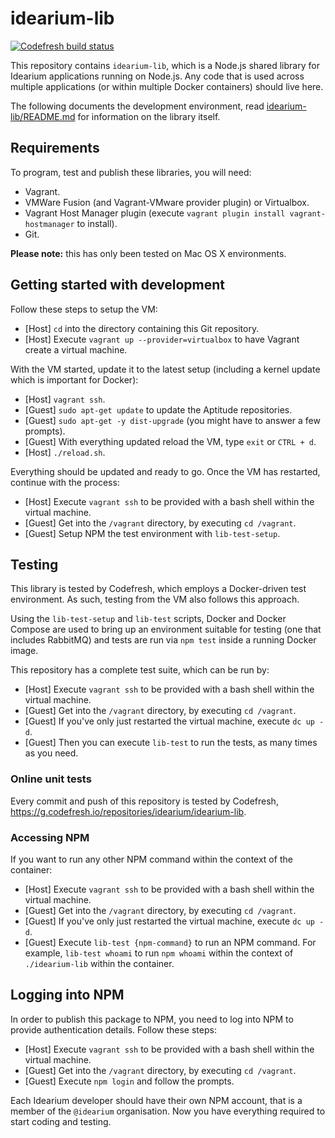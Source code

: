 # idearium-lib

[![Codefresh build status]( https://g.codefresh.io/api/badges/build?repoOwner=idearium&repoName=idearium-lib&branch=master&pipelineName=idearium-lib&accountName=smebberson&type=cf-1)]( https://g.codefresh.io/repositories/idearium/idearium-lib/builds?filter=trigger:build;branch:master;service:58d45bc80d3ba3010087a0a8~idearium-lib)

This repository contains `idearium-lib`, which is a Node.js shared library for Idearium applications running on Node.js. Any code that is used across multiple applications (or within multiple Docker containers) should live here.

The following documents the development environment, read [idearium-lib/README.md](idearium-lib/README.md) for information on the library itself.

## Requirements

To program, test and publish these libraries, you will need:

- Vagrant.
- VMWare Fusion (and Vagrant-VMware provider plugin) or Virtualbox.
- Vagrant Host Manager plugin (execute `vagrant plugin install vagrant-hostmanager` to install).
- Git.

__Please note:__ this has only been tested on Mac OS X environments.

## Getting started with development

Follow these steps to setup the VM:

- [Host]    `cd` into the directory containing this Git repository.
- [Host]    Execute `vagrant up --provider=virtualbox` to have Vagrant create a virtual machine.

With the VM started, update it to the latest setup (including a kernel update which is important for Docker):

- [Host]    `vagrant ssh`.
- [Guest]   `sudo apt-get update` to update the Aptitude repositories.
- [Guest]   `sudo apt-get -y dist-upgrade` (you might have to answer a few prompts).
- [Guest]   With everything updated reload the VM, type `exit` or `CTRL + d`.
- [Host]    `./reload.sh`.

Everything should be updated and ready to go. Once the VM has restarted, continue with the process:

- [Host]    Execute `vagrant ssh` to be provided with a bash shell within the virtual machine.
- [Guest]   Get into the `/vagrant` directory, by executing `cd /vagrant`.
- [Guest]   Setup NPM the test environment with `lib-test-setup`.

## Testing

This library is tested by Codefresh, which employs a Docker-driven test environment. As such, testing from the VM also follows this approach.

Using the `lib-test-setup` and `lib-test` scripts, Docker and Docker Compose are used to bring up an environment suitable for testing (one that includes RabbitMQ) and tests are run via `npm test` inside a running Docker image.

This repository has a complete test suite, which can be run by:

- [Host]    Execute `vagrant ssh` to be provided with a bash shell within the virtual machine.
- [Guest]   Get into the `/vagrant` directory, by executing `cd /vagrant`.
- [Guest]   If you've only just restarted the virtual machine, execute `dc up -d`.
- [Guest]   Then you can execute `lib-test` to run the tests, as many times as you need.

### Online unit tests

Every commit and push of this repository is tested by Codefresh, https://g.codefresh.io/repositories/idearium/idearium-lib.

### Accessing NPM

If you want to run any other NPM command within the context of the container:

- [Host]    Execute `vagrant ssh` to be provided with a bash shell within the virtual machine.
- [Guest]   Get into the `/vagrant` directory, by executing `cd /vagrant`.
- [Guest]   If you've only just restarted the virtual machine, execute `dc up -d`.
- [Guest]   Execute `lib-test {npm-command}` to run an NPM command. For example, `lib-test whoami` to run `npm whoami` within the context of `./idearium-lib` within the container.

## Logging into NPM

In order to publish this package to NPM, you need to log into NPM to provide authentication details. Follow these steps:

- [Host]    Execute `vagrant ssh` to be provided with a bash shell within the virtual machine.
- [Guest]   Get into the `/vagrant` directory, by executing `cd /vagrant`.
- [Guest]   Execute `npm login` and follow the prompts.

Each Idearium developer should have their own NPM account, that is a member of the `@idearium` organisation.
Now you have everything required to start coding and testing.
